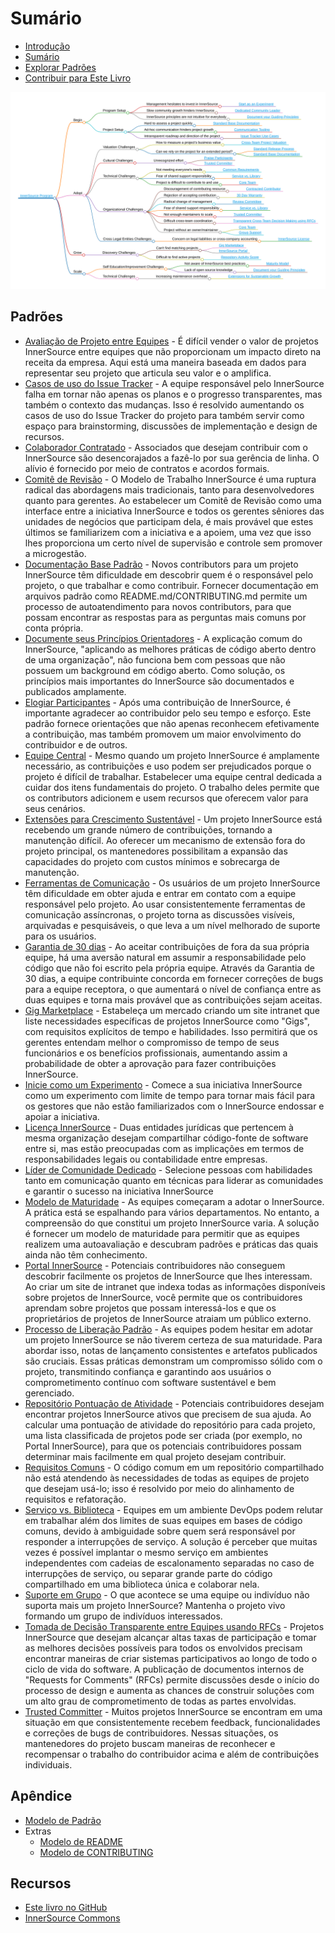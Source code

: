 # Sumário

<!--
Não edite toc.md diretamente!!!
Em vez disso, edite toc_template.md
-->

<!--
  OBSERVAÇÃO:
  Os caminhos aqui são relativos a este arquivo e não ao diretório raiz especificado em .gitbook.yaml.
-->

* [Introdução](./introduction.md)
* [Sumário](./toc.md)
* [Explorar Padrões](./explore-patterns.md)
* [Contribuir para Este Livro](./contribute.md)

![Mapa Mental dos Padrões InnerSource](../../pattern-categorization/innersource-program-mind-map.png)

## Padrões <a id="p"></a>

* [Avaliação de Projeto entre Equipes](../../translation/pt-br/patterns/crossteam-project-valuation.md) - É difícil vender o valor de projetos InnerSource entre equipes que não proporcionam um impacto direto na receita da empresa. Aqui está uma maneira baseada em dados para representar seu projeto que articula seu valor e o amplifica.
* [Casos de uso do Issue Tracker](../../translation/pt-br/patterns/issue-tracker.md) - A equipe responsável pelo InnerSource falha em tornar não apenas os planos e o progresso transparentes, mas também o contexto das mudanças. Isso é resolvido aumentando os casos de uso do Issue Tracker do projeto para também servir como espaço para brainstorming, discussões de implementação e design de recursos.
* [Colaborador Contratado](../../translation/pt-br/patterns/contracted-contributor.md) - Associados que desejam contribuir com o InnerSource são desencorajados a fazê-lo por sua gerência de linha. O alívio é fornecido por meio de contratos e acordos formais.
* [Comitê de Revisão](../../translation/pt-br/patterns/review-committee.md) - O Modelo de Trabalho InnerSource é uma ruptura radical das abordagens mais tradicionais, tanto para desenvolvedores quanto para gerentes. Ao estabelecer um Comitê de Revisão como uma interface entre a iniciativa InnerSource e todos os gerentes sêniores das unidades de negócios que participam dela, é mais provável que estes últimos se familiarizem com a iniciativa e a apoiem, uma vez que isso lhes proporciona um certo nível de supervisão e controle sem promover a microgestão.
* [Documentação Base Padrão](../../translation/pt-br/patterns/base-documentation.md) - Novos contributors para um projeto InnerSource têm dificuldade em descobrir quem é o responsável pelo projeto, o que trabalhar e como contribuir. Fornecer documentação em arquivos padrão como README.md/CONTRIBUTING.md permite um processo de autoatendimento para novos contributors, para que possam encontrar as respostas para as perguntas mais comuns por conta própria.
* [Documente seus Princípios Orientadores](../../translation/pt-br/patterns/document-your-guiding-principles.md) - A explicação comum do InnerSource, "aplicando as melhores práticas de código aberto dentro de uma organização", não funciona bem com pessoas que não possuem um background em código aberto. Como solução, os princípios mais importantes do InnerSource são documentados e publicados amplamente.
* [Elogiar Participantes](../../translation/pt-br/patterns/praise-participants.md) - Após uma contribuição de InnerSource, é importante agradecer ao contribuidor pelo seu tempo e esforço. Este padrão fornece orientações que não apenas reconhecem efetivamente a contribuição, mas também promovem um maior envolvimento do contribuidor e de outros.
* [Equipe Central](../../translation/pt-br/patterns/core-team.md) - Mesmo quando um projeto InnerSource é amplamente necessário, as contribuições e uso podem ser prejudicados porque o projeto é difícil de trabalhar. Estabelecer uma equipe central dedicada a cuidar dos itens fundamentais do projeto. O trabalho deles permite que os contributors adicionem e usem recursos que oferecem valor para seus cenários.
* [Extensões para Crescimento Sustentável](../../translation/pt-br/patterns/extensions-for-sustainable-growth.md) - Um projeto InnerSource está recebendo um grande número de contribuições, tornando a manutenção difícil. Ao oferecer um mecanismo de extensão fora do projeto principal, os mantenedores possibilitam a expansão das capacidades do projeto com custos mínimos e sobrecarga de manutenção.
* [Ferramentas de Comunicação](../../translation/pt-br/patterns/communication-tooling.md) - Os usuários de um projeto InnerSource têm dificuldade em obter ajuda e entrar em contato com a equipe responsável pelo projeto. Ao usar consistentemente ferramentas de comunicação assíncronas, o projeto torna as discussões visíveis, arquivadas e pesquisáveis, o que leva a um nível melhorado de suporte para os usuários.
* [Garantia de 30 dias](../../translation/pt-br/patterns/30-day-warranty.md) - Ao aceitar contribuições de fora da sua própria equipe, há uma aversão natural em assumir a responsabilidade pelo código que não foi escrito pela própria equipe. Através da Garantia de 30 dias, a equipe contribuinte concorda em fornecer correções de bugs para a equipe receptora, o que aumentará o nível de confiança entre as duas equipes e torna mais provável que as contribuições sejam aceitas.
* [Gig Marketplace](../../translation/pt-br/patterns/gig-marketplace.md) - Estabeleça um mercado criando um site intranet que liste necessidades específicas de projetos InnerSource como "Gigs", com requisitos explícitos de tempo e habilidades. Isso permitirá que os gerentes entendam melhor o compromisso de tempo de seus funcionários e os benefícios profissionais, aumentando assim a probabilidade de obter a aprovação para fazer contribuições InnerSource.
* [Inicie como um Experimento](../../translation/pt-br/patterns/start-as-experiment.md) - Comece a sua iniciativa InnerSource como um experimento com limite de tempo para tornar mais fácil para os gestores que não estão familiarizados com o InnerSource endossar e apoiar a iniciativa.
* [Licença InnerSource](../../translation/pt-br/patterns/innersource-license.md) - Duas entidades jurídicas que pertencem à mesma organização desejam compartilhar código-fonte de software entre si, mas estão preocupadas com as implicações em termos de responsabilidades legais ou contabilidade entre empresas.
* [Líder de Comunidade Dedicado](../../translation/pt-br/patterns/dedicated-community-leader.md) - Selecione pessoas com habilidades tanto em comunicação quanto em técnicas para liderar as comunidades e garantir o sucesso na iniciativa InnerSource
* [Modelo de Maturidade](../../translation/pt-br/patterns/maturity-model.md) - As equipes começaram a adotar o InnerSource. A prática está se espalhando para vários departamentos. No entanto, a compreensão do que constitui um projeto InnerSource varia. A solução é fornecer um modelo de maturidade para permitir que as equipes realizem uma autoavaliação e descubram padrões e práticas das quais ainda não têm conhecimento.
* [Portal InnerSource](../../translation/pt-br/patterns/innersource-portal.md) - Potenciais contribuidores não conseguem descobrir facilmente os projetos de InnerSource que lhes interessam. Ao criar um site de intranet que indexa todas as informações disponíveis sobre projetos de InnerSource, você permite que os contribuidores aprendam sobre projetos que possam interessá-los e que os proprietários de projetos de InnerSource atraiam um público externo.
* [Processo de Liberação Padrão](../../translation/pt-br/patterns/release-process.md) - As equipes podem hesitar em adotar um projeto InnerSource se não tiverem certeza de sua maturidade. Para abordar isso, notas de lançamento consistentes e artefatos publicados são cruciais. Essas práticas demonstram um compromisso sólido com o projeto, transmitindo confiança e garantindo aos usuários o comprometimento contínuo com software sustentável e bem gerenciado.
* [Repositório  Pontuação de Atividade](../../translation/pt-br/patterns/repository-activity-score.md) - Potenciais contribuidores desejam encontrar projetos InnerSource ativos que precisem de sua ajuda. Ao calcular uma pontuação de atividade do repositório para cada projeto, uma lista classificada de projetos pode ser criada (por exemplo, no Portal InnerSource), para que os potenciais contribuidores possam determinar mais facilmente em qual projeto desejam contribuir.
* [Requisitos Comuns](../../translation/pt-br/patterns/common-requirements.md) - O código comum em um repositório compartilhado não está atendendo às necessidades de todas as equipes de projeto que desejam usá-lo; isso é resolvido por meio do alinhamento de requisitos e refatoração.
* [Serviço vs. Biblioteca](../../translation/pt-br/patterns/service-vs-library.md) - Equipes em um ambiente DevOps podem relutar em trabalhar além dos limites de suas equipes em bases de código comuns, devido à ambiguidade sobre quem será responsável por responder a interrupções de serviço. A solução é perceber que muitas vezes é possível implantar o mesmo serviço em ambientes independentes com cadeias de escalonamento separadas no caso de interrupções de serviço, ou separar grande parte do código compartilhado em uma biblioteca única e colaborar nela.
* [Suporte em Grupo](../../translation/pt-br/patterns/group-support.md) - O que acontece se uma equipe ou indivíduo não suporta mais um projeto InnerSource? Mantenha o projeto vivo formando um grupo de indivíduos interessados.
* [Tomada de Decisão Transparente entre Equipes usando RFCs](../../translation/pt-br/patterns/transparent-cross-team-decision-making-using-rfcs.md) - Projetos InnerSource que desejam alcançar altas taxas de participação e tomar as melhores decisões possíveis para todos os envolvidos precisam encontrar maneiras de criar sistemas participativos ao longo de todo o ciclo de vida do software. A publicação de documentos internos de "Requests for Comments" (RFCs) permite discussões desde o início do processo de design e aumenta as chances de construir soluções com um alto grau de comprometimento de todas as partes envolvidas.
* [Trusted Committer](../../translation/pt-br/patterns/trusted-committer.md) - Muitos projetos InnerSource se encontram em uma situação em que consistentemente recebem feedback, funcionalidades e correções de bugs de contribuidores. Nessas situações, os mantenedores do projeto buscam maneiras de reconhecer e recompensar o trabalho do contribuidor acima e além de contribuições individuais.

## Apêndice

* [Modelo de Padrão](../../meta/pattern-template.md)
* Extras
  * [Modelo de README](../../translation/pt-br/templates/README-template.md)
  * [Modelo de CONTRIBUTING](../../translation/pt-br/templates/CONTRIBUTING-template.md)

## Recursos

* [Este livro no GitHub](https://github.com/InnerSourceCommons/InnerSourcePatterns)
* [InnerSource Commons](http://innersourcecommons.org)
